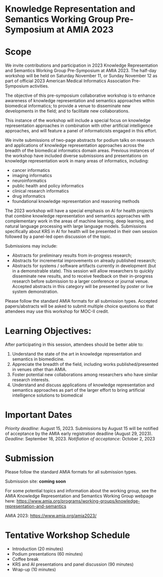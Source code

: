 # Knowledge Representation and Semantics Working Group Pre-Symposium at AMIA 2023

# Scope

We invite contributions and participation in 2023 Knowledge Representation and Semantics Working Group Pre-Symposium at AMIA 2023.
The half-day workshop will be held on Saturday November 11, or Sunday November 12 as part of official 2023 American Medical Informatics Association Pre-Symposium activities.

The objective of this pre-symposium collaborative workshop is to enhance awareness of knowledge representation and semantics approaches within biomedical informatics;
to provide a venue to disseminate new developments in the field; and to facilitate new collaborations.

This instance of the workshop will include a special focus on knowledge representation approaches in combination with other artificial intelligence approaches, and will feature a panel of informaticists engaged in this effort. 


We invite submissions of two-page abstracts for podium talks on research and applications of knowledge representation approaches across the breadth of the biomedical informatics domain areas.
Previous instances of the workshop have included diverse submissions and presentations on knowledge representation work in many areas of informatics, including:

* cancer informatics
* imaging informatics
* neuroinformatics
* public health and policy informatics
* clinical research informatics
* drug informatics
* foundational knowledge representation and reasoning methods

The 2023 workshop will have a special emphasis on AI for health projects that combine knowledge representation and semantics approaches with complementary work in the areas of machine learning,
deep learning, and natural language processing with large language models.
Submissions specifically about KRS in AI for health will be presented in their own session followed by a panel-led open discussion of the topic.

Submissions may include:

* Abstracts for preliminary results from in-progress research;
* Abstracts for incremental improvements on already published research;
* Abstracts for systems / software artifacts currently in development (but in a demonstrable state). This session will allow researchers to quickly disseminate new results, and to receive feedback on their in-progress research before submission to a larger conference or journal venue. Accepted abstracts in this category will be presented by poster or live system demonstration.

Please follow the standard AMIA formats for all submission types. Accepted papers/abstracts will be asked to submit multiple choice questions so that attendees may use this workshop for MOC-II credit.


# Learning Objectives:
After participating in this session, attendees should be better able to:
1. Understand the state of the art in knowledge representation and semantics in biomedicine.
2. Appreciate the breadth of the field, including works published/presented in venues other than AMIA.
3. Foster potential new collaborations among researchers who have similar research interests.
4. Understand and discuss applications of knowledge representation and semantics approaches as part of the larger effort to bring artificial intelligence solutions to biomedical 




# Important Dates
*Priority deadline*: August 15, 2023. Submissions by August 15 will be notified of acceptance by the AMIA early registration deadline (August 29, 2023).
*Deadline*: September 18, 2023. 
*Notifiation of acceptance*: October 2, 2023


# Submission

Please follow the standard AMIA formats for all submission types.

Submission site: **coming soon**

For some potential topics and information about the working group, see the AMIA Knowledge Representation and Semantics Working Group webpage here: https://www.amia.org/programs/working-groups/knowledge-representation-and-semantics

AMIA 2023: https://www.amia.org/amia2023/



# Tentative Workshop Schedule

* Introduction (20 minutes)
* Podium presentations (60 minutes)
* Coffee break
* KRS and AI presentations and panel discussion (90 minutes)
* Wrap-up (10 minutes)




